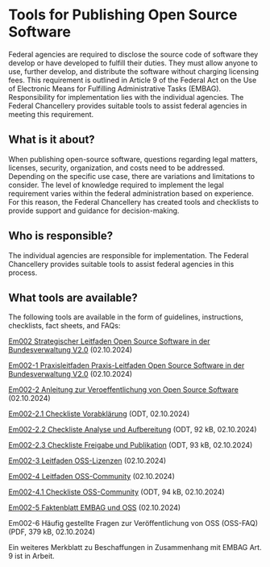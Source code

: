 # Tools for Publishing Open Source Software

Federal agencies are required to disclose the source code of software they develop or have developed to fulfill their duties. They must allow anyone to use, further develop, and distribute the software without charging licensing fees. This requirement is outlined in Article 9 of the Federal Act on the Use of Electronic Means for Fulfilling Administrative Tasks (EMBAG). Responsibility for implementation lies with the individual agencies. The Federal Chancellery provides suitable tools to assist federal agencies in meeting this requirement.

## What is it about?

When publishing open-source software, questions regarding legal matters, licenses, security, organization, and costs need to be addressed. Depending on the specific use case, there are variations and limitations to consider. The level of knowledge required to implement the legal requirement varies within the federal administration based on experience. For this reason, the Federal Chancellery has created tools and checklists to provide support and guidance for decision-making.

## Who is responsible?

The individual agencies are responsible for implementation. The Federal Chancellery provides suitable tools to assist federal agencies in this process.

## What tools are available?

The following tools are available in the form of guidelines, instructions, checklists, fact sheets, and FAQs:

[Em002 Strategischer Leitfaden Open Source Software in der Bundesverwaltung V2.0](en/em002.md) (02.10.2024)

[Em002-1 Praxisleitfaden Praxis-Leitfaden Open Source Software in der Bundesverwaltung V2.0](en/em002-1.md) (02.10.2024)

[Em002-2 Anleitung zur Veroeffentlichung von Open Source Software](en/em002-2.md) (02.10.2024)

[Em002-2.1 Checkliste Vorabklärung](en/Em002-2.1%20Checkliste%20Vorabklarung%20EN.odt) (ODT, 02.10.2024)

[Em002-2.2 Checkliste Analyse und Aufbereitung](en/Em002-2.2%20Checkliste%20Analyse%20und%20Aufbereitung%20EN.odt) (ODT, 92 kB, 02.10.2024)

[Em002-2.3 Checkliste Freigabe und Publikation](en/Em002-2.3%20Checkliste%20Freigabe%20und%20Publikation%20EN.odt) (ODT, 93 kB, 02.10.2024)

[Em002-3 Leitfaden OSS-Lizenzen](en/em002-3.md) (02.10.2024)

[Em002-4 Leitfaden OSS-Community](en/em002-4.md) (02.10.2024)

[Em002-4.1 Checkliste OSS-Community](en/Em002-4.1%20Checkliste%20OSS-Community%20EN.odt) (ODT, 94 kB, 02.10.2024)

[Em002-5 Faktenblatt EMBAG und OSS](en/em002-5.md) (02.10.2024)

Em002-6 Häufig gestellte Fragen zur Veröffentlichung von OSS (OSS-FAQ) (PDF, 379 kB, 02.10.2024)

Ein weiteres Merkblatt zu Beschaffungen in Zusammenhang mit EMBAG Art. 9 ist in Arbeit.
